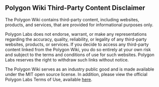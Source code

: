 ## Polygon Wiki Third-Party Content Disclaimer

The Polygon Wiki contains third-party content, including websites, products, and services, that are provided for informational purposes only.

Polygon Labs does not endorse, warrant, or make any representations regarding the accuracy, quality, reliability, or legality of any third-party websites, products, or services. If you decide to access any third-party content linked from the Polygon Wiki, you do so entirely at your own risk and subject to the terms and conditions of use for such websites. Polygon Labs reserves the right to withdraw such links without notice.

The Polygon Wiki serves as an industry public good and is made available under the MIT open source license. In addition, please view the official Polygon Labs Terms of Use, available [here](https://polygon.technology/terms-of-use#:~:text=Polygon%20Labs%20hereby%20grants%20you,in%20these%20Terms%20of%20Use.).
